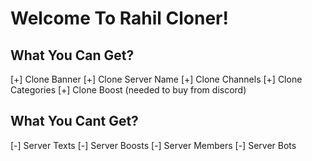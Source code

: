 # Welcome To Rahil Cloner!

## What You Can Get?

[+] Clone Banner
[+] Clone Server Name
[+] Clone Channels
[+] Clone Categories
[+] Clone Boost (needed to buy from discord)

## What You Cant Get?

[-] Server Texts
[-] Server Boosts
[-] Server Members
[-] Server Bots
